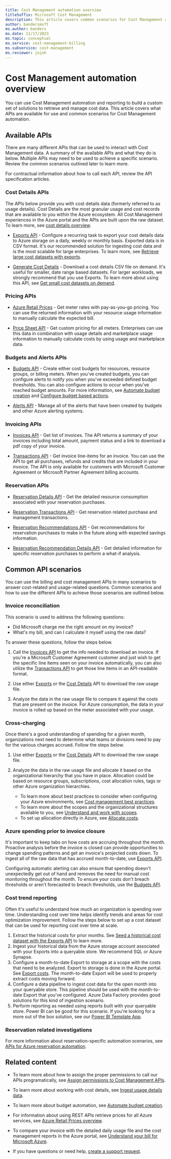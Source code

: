 ```yaml
---
title: Cost Management automation overview
titleSuffix: Microsoft Cost Management
description: This article covers common scenarios for Cost Management automation and options available based on your situation.
author: bandersmsft
ms.author: banders
ms.date: 11/17/2023
ms.topic: conceptual
ms.service: cost-management-billing
ms.subservice: cost-management
ms.reviewer: jojoh
---
```


# Cost Management automation overview

You can use Cost Management automation and reporting to build a custom set of solutions to retrieve and manage cost data. This article covers what APIs are available for use and common scenarios for Cost Management automation.

## Available APIs

There are many different APIs that can be used to interact with Cost Management data. A summary of the available APIs and what they do is below. Multiple APIs may need to be used to achieve a specific scenario. Review the common scenarios outlined later to learn more. 

For contractual information about how to call each API, review the API specification articles.

### Cost Details APIs
The APIs below provide you with cost details data (formerly referred to as usage details). Cost Details are the most granular usage and cost records that are available to you within the Azure ecosystem. All Cost Management experiences in the Azure portal and the APIs are built upon the raw dataset. To learn more, see [cost details overview](automation-ingest-usage-details-overview.md).

- [Exports API](/rest/api/cost-management/exports/create-or-update) - Configure a recurring task to export your cost details data to Azure storage on a daily, weekly or monthly basis. Exported data is in CSV format. It's our recommended solution for ingesting cost data and is the most scalable for large enterprises. To learn more, see [Retrieve large cost datasets with exports](../costs/ingest-azure-usage-at-scale.md).

- [Generate Cost Details](/rest/api/cost-management/generate-cost-details-report) - Download a cost details CSV file on demand. It's useful for smaller, date range based datasets. For larger workloads, we strongly recommend that you use Exports. To learn more about using this API, see [Get small cost datasets on demand](get-small-usage-datasets-on-demand.md).

### Pricing APIs

- [Azure Retail Prices](/rest/api/cost-management/retail-prices/azure-retail-prices) - Get meter rates with pay-as-you-go pricing. You can use the returned information with your resource usage information to manually calculate the expected bill.

- [Price Sheet API](/rest/api/consumption/pricesheet) - Get custom pricing for all meters. Enterprises can use this data in combination with usage details and marketplace usage information to manually calculate costs by using usage and marketplace data.

### Budgets and Alerts APIs

- [Budgets API](/rest/api/consumption/budgets) - Create either cost budgets for resources, resource groups, or billing meters. When you've created budgets, you can configure alerts to notify you when you've exceeded defined budget thresholds. You can also configure actions to occur when you've reached budget amounts. For more information, see [Automate budget creation](automate-budget-creation.md) and [Configure budget based actions](../manage/cost-management-budget-scenario.md).

- [Alerts API](/rest/api/cost-management/alerts) - Manage all of the alerts that have been created by budgets and other Azure alerting systems.

### Invoicing APIs

- [Invoices API](/rest/api/billing/2020-05-01/invoices) - Get list of invoices. The API returns a summary of your invoices including total amount, payment status and a link to download a pdf copy of your invoice.

- [Transactions API](/rest/api/billing/2020-05-01/transactions/list-by-invoice) - Get invoice line-items for an invoice. You can use the API to get all purchases, refunds and credits that are included in your invoice. The API is only available for customers with Microsoft Customer Agreement or Microsoft Partner Agreement billing accounts.

### Reservation APIs

- [Reservation Details API](/rest/api/cost-management/generate-reservation-details-report) - Get the detailed resource consumption associated with your reservation purchases.

- [Reservation Transactions API](/rest/api/consumption/reservation-transactions) - Get reservation related purchase and management transactions.

- [Reservation Recommendations API](/rest/api/consumption/reservation-recommendations) - Get recommendations for reservation purchases to make in the future along with expected savings information.

- [Reservation Recommendation Details API](/rest/api/consumption/reservation-recommendation-details) - Get detailed information for specific reservation purchases to perform a what-if analysis.

## Common API scenarios

You can use the billing and cost management APIs in many scenarios to answer cost-related and usage-related questions. Common scenarios and how to use the different APIs to achieve those scenarios are outlined below.

### Invoice reconciliation

This scenario is used to address the following questions:

- Did Microsoft charge me the right amount on my invoice?
- What's my bill, and can I calculate it myself using the raw data?

To answer these questions, follow the steps below.

1. Call the [Invoices API](/rest/api/billing/2020-05-01/invoices) to get the info needed to download an invoice. If you're a Microsoft Customer Agreement customer and just wish to get the specific line items seen on your invoice automatically, you can also utilize the [Transactions API](/rest/api/billing/2020-05-01/transactions/list-by-invoice) to get those line items in an API-readable format.

2. Use either [Exports](/rest/api/cost-management/exports) or the [Cost Details](/rest/api/cost-management/generate-cost-details-report) API to download the raw usage file.

3. Analyze the data in the raw usage file to compare it against the costs that are present on the invoice. For Azure consumption, the data in your invoice is rolled up based on the meter associated with your usage.

### Cross-charging

Once there's a good understanding of spending for a given month, organizations next need to determine what teams or divisions need to pay for the various charges accrued. Follow the steps below.

1. Use either [Exports](/rest/api/cost-management/exports) or the [Cost Details](/rest/api/cost-management/generate-cost-details-report) API to download the raw usage file. 

2. Analyze the data in the raw usage file and allocate it based on the organizational hierarchy that you have in place. Allocation could be based on resource groups, subscriptions, cost allocation rules, tags or other Azure organization hierarchies. 
   - To learn more about best practices to consider when configuring your Azure environments, see [Cost management best practices](../costs/cost-mgt-best-practices.md). 
   - To learn more about the scopes and the organizational structures available to you, see [Understand and work with scopes](../costs/understand-work-scopes.md).
   - To set up allocation directly in Azure, see [Allocate costs](../costs/allocate-costs.md). 

### Azure spending prior to invoice closure

It's important to keep tabs on how costs are accruing throughout the month. Proactive analysis before the invoice is closed can provide opportunities to change spending patterns and get an invoice's projected costs down. To ingest all of the raw data that has accrued month-to-date, use [Exports API](/rest/api/cost-management/exports). 

Configuring automatic alerting can also ensure that spending doesn't unexpectedly get out of hand and removes the need for manual cost monitoring throughout the month. To ensure your costs don't breach thresholds or aren't forecasted to breach thresholds, use the [Budgets API](/rest/api/consumption/budgets).

### Cost trend reporting

Often it's useful to understand how much an organization is spending over time. Understanding cost over time helps identify trends and areas for cost optimization improvement. Follow the steps below to set up a cost dataset that can be used for reporting cost over time at scale.

1. Extract the historical costs for prior months. See [Seed a historical cost dataset with the Exports API](tutorial-seed-historical-cost-dataset-exports-api.md) to learn more.
2. Ingest your historical data from the Azure storage account associated with your Exports into a queryable store. We recommend SQL or Azure Synapse.
3. Configure a month-to-date Export to storage at a scope with the costs that need to be analyzed. Export to storage is done in the Azure portal. See [Export costs](../costs/tutorial-improved-exports.md). The month-to-date Export will be used to properly extract costs moving forward.
4. Configure a data pipeline to ingest cost data for the open month into your queryable store. This pipeline should be used with the month-to-date Export that you've configured. Azure Data Factory provides good solutions for this kind of ingestion scenario.
5. Perform reporting as needed using reports built with your queryable store. Power BI can be good for this scenario. If you're looking for a more out of the box solution, see our [Power BI Template App](../costs/analyze-cost-data-azure-cost-management-power-bi-template-app.md).

### Reservation related investigations

For more information about reservation-specific automation scenarios, see [APIs for Azure reservation automation](../reservations/reservation-apis.md).

## Related content

- To learn more about how to assign the proper permissions to call our APIs programatically, see [Assign permissions to Cost Management APIs](cost-management-api-permissions.md).
- To learn more about working with cost details, see [Ingest usage details data](automation-ingest-usage-details-overview.md).

- To learn more about budget automation, see [Automate budget creation](automate-budget-creation.md).
- For information about using REST APIs retrieve prices for all Azure services, see [Azure Retail Prices overview](/rest/api/cost-management/retail-prices/azure-retail-prices).

- To compare your invoice with the detailed daily usage file and the cost management reports in the Azure portal, see [Understand your bill for Microsoft Azure](../understand/review-individual-bill.md).
- If you have questions or need help, [create a support request](https://go.microsoft.com/fwlink/?linkid=2083458).
